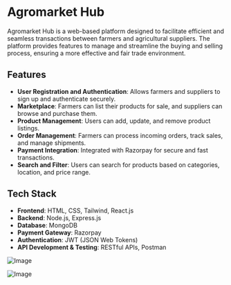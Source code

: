 # Agromarket Hub

Agromarket Hub is a web-based platform designed to facilitate efficient and seamless transactions between farmers and agricultural suppliers. The platform provides features to manage and streamline the buying and selling process, ensuring a more effective and fair trade environment.

## Features

- **User Registration and Authentication**: Allows farmers and suppliers to sign up and authenticate securely.
- **Marketplace**: Farmers can list their products for sale, and suppliers can browse and purchase them.
- **Product Management**: Users can add, update, and remove product listings.
- **Order Management**: Farmers can process incoming orders, track sales, and manage shipments.
- **Payment Integration**: Integrated with Razorpay for secure and fast transactions.
- **Search and Filter**: Users can search for products based on categories, location, and price range.

## Tech Stack

- **Frontend**: HTML, CSS, Tailwind, React.js
- **Backend**: Node.js, Express.js
- **Database**: MongoDB
- **Payment Gateway**: Razorpay
- **Authentication**: JWT (JSON Web Tokens)
- **API Development & Testing**: RESTful APIs, Postman

![Image](https://github.com/user-attachments/assets/b88b668f-a21d-4cd9-964f-e84e22255730)

![Image](https://github.com/user-attachments/assets/fa4e99a9-4454-4d15-a8dc-64f79aea4738)

